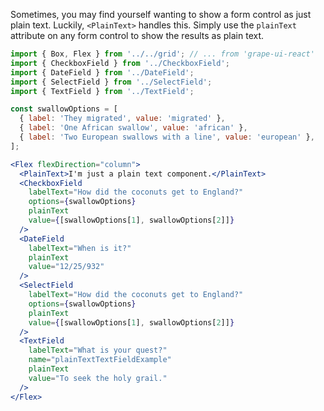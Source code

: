 Sometimes, you may find yourself wanting to show a form control as just plain text.  Luckily, `<PlainText>` handles this.  Simply use the `plainText` attribute on any form control to show the results as plain text.

```jsx inside Markdown
import { Box, Flex } from '../../grid'; // ... from 'grape-ui-react'
import { CheckboxField } from '../CheckboxField';
import { DateField } from '../DateField';
import { SelectField } from '../SelectField';
import { TextField } from '../TextField';

const swallowOptions = [
  { label: 'They migrated', value: 'migrated' },
  { label: 'One African swallow', value: 'african' },
  { label: 'Two European swallows with a line', value: 'european' },
];

<Flex flexDirection="column">
  <PlainText>I'm just a plain text component.</PlainText>
  <CheckboxField
    labelText="How did the coconuts get to England?"
    options={swallowOptions}
    plainText
    value={[swallowOptions[1], swallowOptions[2]]}
  />
  <DateField
    labelText="When is it?"
    plainText
    value="12/25/932"
  />
  <SelectField
    labelText="How did the coconuts get to England?"
    options={swallowOptions}
    plainText
    value={[swallowOptions[1], swallowOptions[2]]}
  />
  <TextField
    labelText="What is your quest?"
    name="plainTextTextFieldExample"
    plainText
    value="To seek the holy grail."
  />
</Flex>
```
